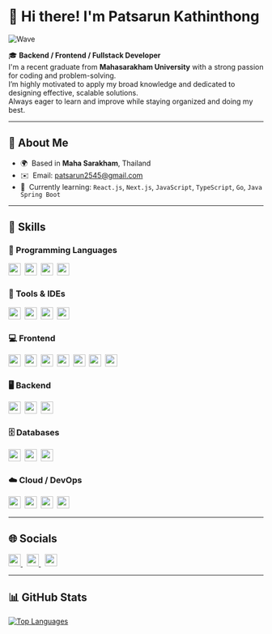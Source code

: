 # 👋 Hi there! I'm Patsarun Kathinthong

![Wave](https://user-images.githubusercontent.com/18350557/176309783-0785949b-9127-417c-8b55-ab5a4333674e.gif)

🎓 **Backend / Frontend / Fullstack Developer**  
I'm a recent graduate from **Mahasarakham University** with a strong passion for coding and problem-solving.  
I’m highly motivated to apply my broad knowledge and dedicated to designing effective, scalable solutions.  
Always eager to learn and improve while staying organized and doing my best.  

---

## 📍 About Me

- 🌍  Based in **Maha Sarakham**, Thailand  
- ✉️  Email: [patsarun2545@gmail.com](mailto:patsarun2545@gmail.com)  
- 🧠  Currently learning: `React.js`, `Next.js`, `JavaScript`, `TypeScript`, `Go`, `Java Spring Boot`  

---

## 🚀 Skills

### 🧠 Programming Languages
<img src="https://raw.githubusercontent.com/danielcranney/readme-generator/main/public/icons/skills/javascript-colored.svg" width="24" />&nbsp;
<img src="https://raw.githubusercontent.com/danielcranney/readme-generator/main/public/icons/skills/typescript-colored.svg" width="24" />&nbsp;
<img src="https://raw.githubusercontent.com/danielcranney/readme-generator/main/public/icons/skills/python-colored.svg" width="24" />&nbsp;
<img src="https://raw.githubusercontent.com/danielcranney/readme-generator/main/public/icons/skills/php-colored.svg" width="24" />&nbsp;

### 🧰 Tools & IDEs
<img src="https://raw.githubusercontent.com/danielcranney/readme-generator/main/public/icons/skills/visualstudiocode.svg" width="24" />&nbsp;
<img src="https://raw.githubusercontent.com/danielcranney/readme-generator/main/public/icons/skills/git-colored.svg" width="24" />&nbsp;
<img src="https://raw.githubusercontent.com/danielcranney/readme-generator/main/public/icons/skills/photoshop-colored-dark.svg" width="24" />&nbsp;
<img src="https://raw.githubusercontent.com/danielcranney/readme-generator/main/public/icons/skills/figma-colored.svg" width="24" />

### 💻 Frontend
<img src="https://raw.githubusercontent.com/danielcranney/readme-generator/main/public/icons/skills/html5-colored.svg" width="24" />&nbsp;
<img src="https://raw.githubusercontent.com/danielcranney/readme-generator/main/public/icons/skills/css3-colored.svg" width="24" />&nbsp;
<img src="https://raw.githubusercontent.com/danielcranney/readme-generator/main/public/icons/skills/react-colored.svg" width="24" />&nbsp;
<img src="https://raw.githubusercontent.com/danielcranney/readme-generator/main/public/icons/skills/nextjs-colored-dark.svg" width="24" />&nbsp;
<img src="https://raw.githubusercontent.com/danielcranney/readme-generator/main/public/icons/skills/tailwindcss-colored.svg" width="24" />&nbsp;
<img src="https://raw.githubusercontent.com/danielcranney/readme-generator/main/public/icons/skills/bootstrap-colored.svg" width="24" />&nbsp;
<img src="https://raw.githubusercontent.com/danielcranney/readme-generator/main/public/icons/skills/wix-colored.svg" width="24" />

### 🖥️ Backend
<img src="https://raw.githubusercontent.com/danielcranney/readme-generator/main/public/icons/skills/nodejs-colored.svg" width="24" />&nbsp;
<img src="https://raw.githubusercontent.com/danielcranney/readme-generator/main/public/icons/skills/express-colored-dark.svg" width="24" />&nbsp;
<img src="https://raw.githubusercontent.com/danielcranney/readme-generator/main/public/icons/skills/laravel-colored.svg" width="24" />

### 🗄️ Databases
<img src="https://raw.githubusercontent.com/danielcranney/readme-generator/main/public/icons/skills/mysql-colored.svg" width="24" />&nbsp;
<img src="https://raw.githubusercontent.com/danielcranney/readme-generator/main/public/icons/skills/postgresql-colored.svg" width="24" />&nbsp;
<img src="https://raw.githubusercontent.com/danielcranney/readme-generator/main/public/icons/skills/mongodb-colored.svg" width="24" />

### ☁️ Cloud / DevOps
<img src="https://raw.githubusercontent.com/danielcranney/readme-generator/main/public/icons/skills/docker-colored.svg" width="24" />&nbsp;
<img src="https://raw.githubusercontent.com/danielcranney/readme-generator/main/public/icons/skills/linux-colored.svg" width="24" />&nbsp;
<img src="https://raw.githubusercontent.com/danielcranney/readme-generator/main/public/icons/skills/aws-colored-dark.svg" width="24" />&nbsp;
<img src="https://raw.githubusercontent.com/danielcranney/readme-generator/main/public/icons/skills/googlecloud-colored.svg" width="24" />

---

## 🌐 Socials

<a href="https://www.facebook.com/พัฒสรัล กระถินทอง" target="_blank">
  <img src="https://raw.githubusercontent.com/danielcranney/readme-generator/main/public/icons/socials/facebook.svg" width="24" />
</a>
&nbsp;
<a href="https://github.com/patsarun2545" target="_blank">
  <img src="https://raw.githubusercontent.com/danielcranney/readme-generator/main/public/icons/socials/github.svg" width="24" />
</a>
&nbsp;
<a href="http://www.instagram.com/t.psr_ktt" target="_blank">
  <img src="https://raw.githubusercontent.com/danielcranney/readme-generator/main/public/icons/socials/instagram.svg" width="24" />
</a>

---

## 📊 GitHub Stats

<a href="https://github.com/patsarun2545">
  <img src="https://github-readme-stats.vercel.app/api/top-langs/?username=patsarun2545&langs_count=10&title_color=0891b2&text_color=ffffff&icon_color=0891b2&bg_color=1c1917&hide_border=true&locale=en&custom_title=Top%20Languages" alt="Top Languages" />
</a>
